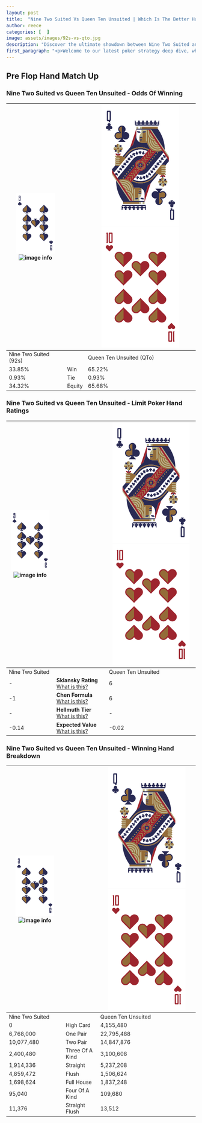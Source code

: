 ```yaml
---
layout: post
title:  "Nine Two Suited Vs Queen Ten Unsuited | Which Is The Better Hand In Poker? A Complete Guide"
author: reece
categories: [  ]
image: assets/images/92s-vs-qto.jpg
description: "Discover the ultimate showdown between Nine Two Suited and Queen Ten Unsuited in poker! Uncover the odds, strategies, and scenarios where one hand triumphs over the other. Get ready to up your poker game with this thrilling analysis."
first_paragraph: "<p>Welcome to our latest poker strategy deep dive, where we're pitting two distinct hands against each other in a high-stakes showdown: Nine Two Suited vs Queen Ten Unsuited.</p><p>In the dynamic world of poker, every decision counts, and knowing which hand holds the upper hand is key to your success at the table.</p><p>In this article, we'll dissect these two hands, explore the scenarios where one dominates the other, and equip you with the knowledge to make strategic choices that can tip the odds in your favor.</p><p>Get ready to unravel the intriguing dynamics of these poker hands and elevate your game to new heights.</p>"
---
```




[comment]: # (sp0)

## Pre Flop Hand Match Up

<div class="table hand-ratings" markdown="1"> 



### Nine Two Suited vs Queen Ten Unsuited - Odds Of Winning


    
| ![image info](assets/images/hand1/9.png) ![image info](assets/images/hand1/2s.png) |  | ![image info](assets/images/hand2/Q.png) ![image info](assets/images/hand2/To.png) |
| -------- | -------- | -------- |
| Nine Two Suited (92s) |  | Queen Ten Unsuited (QTo) |
| 33.85% | Win | 65.22% |
| 0.93% | Tie | 0.93% |
| 34.32% | Equity | 65.68% |




[comment]: # (sp1)



### Nine Two Suited vs Queen Ten Unsuited - Limit Poker Hand Ratings


    
| ![image info](assets/images/hand1/9.png) ![image info](assets/images/hand1/2s.png) |  | ![image info](assets/images/hand2/Q.png) ![image info](assets/images/hand2/To.png) |
| -------- | -------- | -------- |
| Nine Two Suited |  | Queen Ten Unsuited |
| - | **Sklansky Rating** [What is this?](/sklansky-rating-explained) | 6 |
| -1 | **Chen Formula** [What is this?](/chen-formula-explained) | 6 |
| - | **Hellmuth Tier** [What is this?](/Hellmuth-tier-explained) | - |
| -0.14 | **Expected Value** [What is this?](/expected-value-explained) | -0.02 |




[comment]: # (sp2)



### Nine Two Suited vs Queen Ten Unsuited - Winning Hand Breakdown


    
| ![image info](assets/images/hand1/9.png) ![image info](assets/images/hand1/2s.png) |  | ![image info](assets/images/hand2/Q.png) ![image info](assets/images/hand2/To.png) |
| -------- | -------- | -------- |
| Nine Two Suited |  | Queen Ten Unsuited |
| 0 | High Card | 4,155,480 |
| 6,768,000 | One Pair | 22,795,488 |
| 10,077,480 | Two Pair | 14,847,876 |
| 2,400,480 | Three Of A Kind | 3,100,608 |
| 1,914,336 | Straight | 5,237,208 |
| 4,859,472 | Flush | 1,506,624 |
| 1,698,624 | Full House | 1,837,248 |
| 95,040 | Four Of A Kind | 109,680 |
| 11,376 | Straight Flush | 13,512 |




[comment]: # (sp3)



</div>

[comment]: # (sp4)



[comment]: # (sp5)

